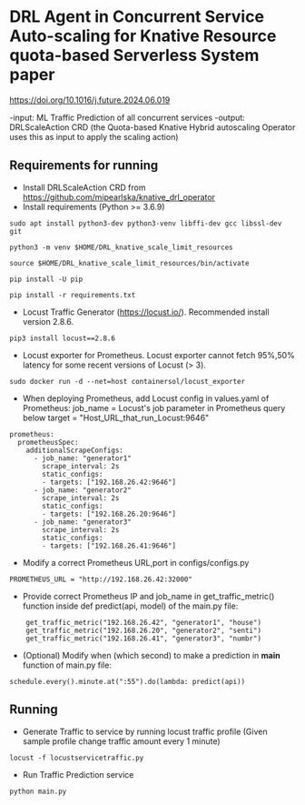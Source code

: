 # DRL Agent in Concurrent Service Auto-scaling for Knative Resource quota-based Serverless System paper
https://doi.org/10.1016/j.future.2024.06.019

-input: ML Traffic Prediction of all concurrent services
-output: DRLScaleAction CRD (the Quota-based Knative Hybrid autoscaling Operator uses this as input to apply the scaling action)

## Requirements for running
- Install DRLScaleAction CRD from https://github.com/mipearlska/knative_drl_operator
- Install requirements (Python >= 3.6.9)
```
sudo apt install python3-dev python3-venv libffi-dev gcc libssl-dev git
```
```
python3 -m venv $HOME/DRL_knative_scale_limit_resources
```
```
source $HOME/DRL_knative_scale_limit_resources/bin/activate
```
```
pip install -U pip
```
```
pip install -r requirements.txt
```
- Locust Traffic Generator (https://locust.io/). Recommended install version 2.8.6.
```
pip3 install locust==2.8.6
```
- Locust exporter for Prometheus. Locust exporter cannot fetch 95%,50% latency for some recent versions of Locust (> 3). 
```
sudo docker run -d --net=host containersol/locust_exporter
```
- When deploying Prometheus, add Locust config in values.yaml of Prometheus:
job_name = Locust's job parameter in Prometheus query below
target = "Host_URL_that_run_Locust:9646"
```
prometheus:
  prometheusSpec:
    additionalScrapeConfigs:
      - job_name: "generator1"
        scrape_interval: 2s
        static_configs:
        - targets: ["192.168.26.42:9646"]
      - job_name: "generator2"
        scrape_interval: 2s
        static_configs:
        - targets: ["192.168.26.20:9646"]
      - job_name: "generator3"
        scrape_interval: 2s
        static_configs:
        - targets: ["192.168.26.41:9646"]  
```
- Modify a correct Prometheus URL,port in configs/configs.py
```
PROMETHEUS_URL = "http://192.168.26.42:32000"
```
- Provide correct Prometheus IP and job_name in get_traffic_metric() function inside def predict(api, model) of the main.py file:
```
    get_traffic_metric("192.168.26.42", "generator1", "house")
    get_traffic_metric("192.168.26.20", "generator2", "senti")
    get_traffic_metric("192.168.26.41", "generator3", "numbr")
```
- (Optional) Modify when (which second) to make a prediction in __main__ function of main.py file:
```
schedule.every().minute.at(":55").do(lambda: predict(api))
```
## Running
- Generate Traffic to service by running locust traffic profile (Given sample profile change traffic amount every 1 minute)
```
locust -f locustservicetraffic.py
```
- Run Traffic Prediction service
```
python main.py
```
